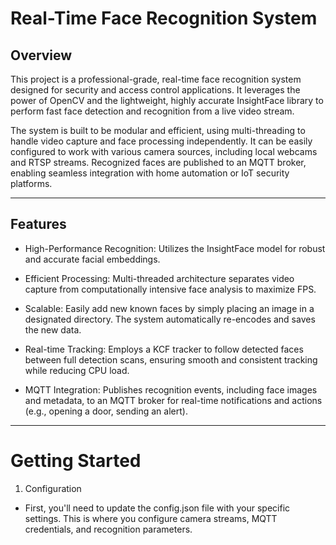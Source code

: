 # Real-Time Face Recognition System

## Overview

This project is a professional-grade, real-time face recognition system designed for security and access control applications. It leverages the power of OpenCV and the lightweight, highly accurate InsightFace library to perform fast face detection and recognition from a live video stream.

The system is built to be modular and efficient, using multi-threading to handle video capture and face processing independently. It can be easily configured to work with various camera sources, including local webcams and RTSP streams. Recognized faces are published to an MQTT broker, enabling seamless integration with home automation or IoT security platforms.

---
## Features
- High-Performance Recognition: Utilizes the InsightFace model for robust and accurate facial embeddings.

- Efficient Processing: Multi-threaded architecture separates video capture from computationally intensive face analysis to maximize FPS.

- Scalable: Easily add new known faces by simply placing an image in a designated directory. The system automatically re-encodes and saves the new data.

- Real-time Tracking: Employs a KCF tracker to follow detected faces between full detection scans, ensuring smooth and consistent tracking while reducing CPU load.

- MQTT Integration: Publishes recognition events, including face images and metadata, to an MQTT broker for real-time notifications and actions (e.g., opening a door, sending an alert).

---
# Getting Started
1. Configuration

- First, you'll need to update the config.json file with your specific settings. This is where you configure camera streams, MQTT credentials, and recognition parameters.
